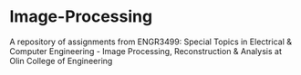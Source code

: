# Image-Processing
A repository of assignments from ENGR3499: Special Topics in Electrical & Computer Engineering - Image Processing, Reconstruction & Analysis at Olin College of Engineering

